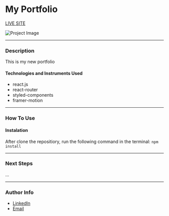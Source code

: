 # My Portfolio

[LIVE SITE](https://cosmin-ghirisan-portfolio.netlify.app)

![Project Image](https://ibb.co/b5PrH2G)
___

### Description
This is my new portfolio

#### Technologies and Instruments Used
- react.js
- react-router
- styled-components
- framer-motion

___

### How To Use

#### Instalation
After clone the repositiory, run the following command in the terminal:
`npm install`
___

### Next Steps
...
___

### Author Info
- [LinkedIn](https://www.linkedin.com/in/cosmin-ghirisan/)
- [Email](mailto:ghirisancosmin@gmail.com)
